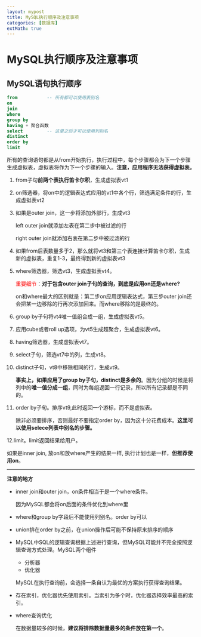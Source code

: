 ```yaml
---
layout: mypost
title: MySQL执行顺序及注意事项
categories: [数据库]
extMath: true
---
```


# MySQL执行顺序及注意事项

## MySQL语句执行顺序

```sql
from           -- 所有都可以使用表别名
on
join
where
group by  
having + 聚合函数
select         -- 这里之后才可以使用列别名 
distinct  
order by
limit 
```

所有的查询语句都是从from开始执行，执行过程中，每个步骤都会为下一个步骤生成虚拟表，虚拟表将作为下一个步骤的输入。**注意，应用程序无法获得虚拟表。**

1. from子句**前两个表执行笛卡尔积**，生成虚拟表vt1

2. on筛选器，将on中的逻辑表达式应用的vt1中各个行，筛选满足条件的行，生成虚拟表vt2

3. 如果是outer join，这一步将添加外部行，生成vt3

   left outer join就添加左表在第二步中被过滤的行

   right outer join就添加右表在第二步中被过滤的行

4. 如果from后表数量多于2，那么就将vt3和第三个表连接计算笛卡尔积，生成新的虚拟表，重复1-3，最终得到新的虚拟表vt3

5. where筛选器，筛选vt3，生成虚拟表vt4。

   <font color=red>重要细节</font>：**对于包含outer join子句的查询，到底是应用on还是where?**

   on和where最大的区别就是：第二步on应用逻辑表达式，第三步outer join还会把某一边移除的行再次添加回来。而where移除的是最终的。

6. group by子句将vt4唯一值组合成一组，生成虚拟表vt5。

7. 应用cube或者roll up选项，为vt5生成超聚合，生成虚拟表vt6。

8. having筛选器，生成虚拟表vt7。

9. select子句，筛选vt7中的列，生成vt8。

10. distinct子句，vt8中移除相同的行，生成vt9。

    **事实上，如果应用了group by子句，distinct是多余的**。因为分组的时候是将列中的**唯一值分成一组**，同时为每组返回一行记录，所以所有记录都是不同的。

11. order by子句。排序vt9,此时返回一个游标，而不是虚拟表。

    除非必须要排序，否则最好不要指定order by，因为这十分花费成本。**这里可以使用selece列表中别名的步骤。**

12.limit。limit返回结果给用户。

如果是inner join, 放on和放where产生的结果一样, 执行计划也是一样，**但推荐使用on**。

---

**注意的地方**

- inner join和outer join，on条件相当于是一个where条件。

  因为MySQL都会将on后面的条件优化到where里

- where和group by字段后不能使用列别名。order by可以

- union排在order by之前，在union操作后可能不保持原来排序的顺序

- MySQL中SQL的逻辑查询根据上述进行查询，但MySQL可能并不完全按照逻辑查询方式处理。MySQL两个组件

  - 分析器
  - 优化器

  MySQL在执行查询前，会选择一条自认为最优的方案执行获得查询结果。

- 存在索引，优化器优先使用索引。当索引为多个时，优化器选择效率最高的索引。

- where查询优化

  在数据量较多的时候，**建议将排除数据量最多的条件放在第一个**。

  

